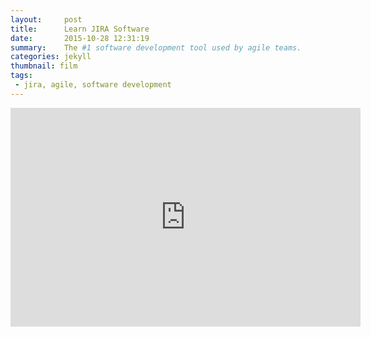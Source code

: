 ```yaml
---
layout:     post
title:      Learn JIRA Software
date:       2015-10-28 12:31:19
summary:    The #1 software development tool used by agile teams.
categories: jekyll
thumbnail: film
tags:
 - jira, agile, software development
---
```

<span class="video">
<iframe width="560" height="350" align="center" src="http://www.youtube.com/embed/6copRZF07Mk" frameborder="0" allowfullscreen></iframe>
<span>